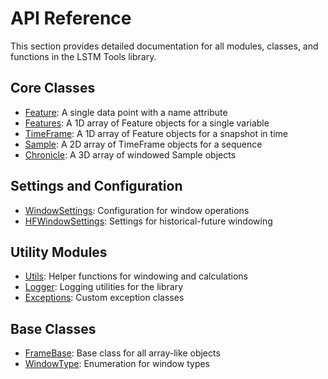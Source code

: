 # API Reference

This section provides detailed documentation for all modules, classes, and functions in the LSTM Tools library.

## Core Classes

- [Feature](feature.md): A single data point with a name attribute
- [Features](features.md): A 1D array of Feature objects for a single variable
- [TimeFrame](timeframe.md): A 1D array of Feature objects for a snapshot in time
- [Sample](sample.md): A 2D array of TimeFrame objects for a sequence
- [Chronicle](chronicle.md): A 3D array of windowed Sample objects

## Settings and Configuration

- [WindowSettings](window_settings.md): Configuration for window operations
- [HFWindowSettings](window_settings.md#hfwindowsettings): Settings for historical-future windowing

## Utility Modules

- [Utils](utils.md): Helper functions for windowing and calculations
- [Logger](logger.md): Logging utilities for the library
- [Exceptions](exceptions.md): Custom exception classes

## Base Classes

- [FrameBase](frame_base.md): Base class for all array-like objects
- [WindowType](window_settings.md#windowtype): Enumeration for window types 